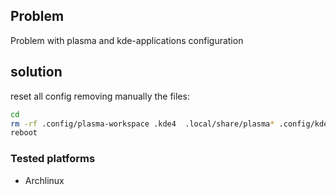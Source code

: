 ## Problem 
Problem with plasma and kde-applications configuration

## solution
reset all config removing manually the files:

```bash
cd 
rm -rf .config/plasma-workspace .kde4  .local/share/plasma* .config/kde* 
reboot  
```

### Tested platforms
- Archlinux

